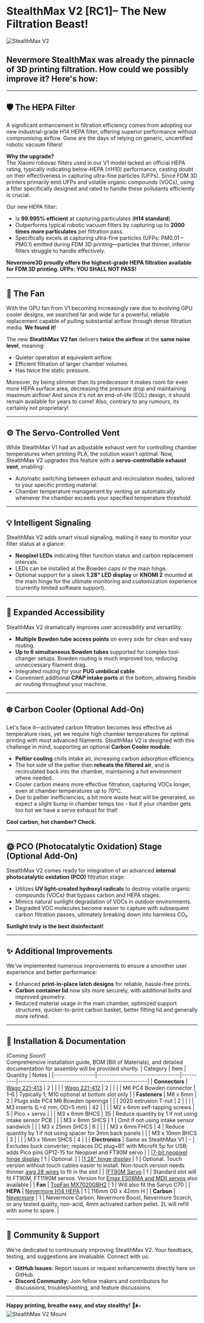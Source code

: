 # StealthMax V2 [RC1]– The New Filtration Beast!
![StealthMax V2](./Printable_Files/Stealthmax_V2.png)
## Nevermore StealthMax was already the pinnacle of 3D printing filtration. How could we possibly improve it? Here's how:

---


## 🛡️ **The HEPA Filter**

A significant enhancement in filtration efficiency comes from adopting our new industrial-grade H14 HEPA filter, offering superior performance without compromising airflow. Gone are the days of relying on generic, uncertified robotic vacuum filters!

**Why the upgrade?**  
The Xiaomi robovac filters used in our V1 model lacked an official HEPA rating, typically indicating below-HEPA (≤H10) performance, casting doubt on their effectiveness in capturing ultra-fine particles (UFPs). Since FDM 3D printers primarily emit UFPs and volatile organic compounds (VOCs), using a filter specifically designed and rated to handle these pollutants efficiently is crucial.

Our new HEPA filter:
- Is **99.995% efficient** at capturing particulates (**H14 standard**).
- Outperforms typical robotic vacuum filters by capturing up to **2000 times more particulates** per filtration pass.
- Specifically excels at capturing ultra-fine particles (UFPs: PM0.01 – PM0.1) emitted during FDM 3D printing—particles that thinner, inferior filters struggle to handle effectively.

**Nevermore3D proudly offers the highest-grade HEPA filtration available for FDM 3D printing. UFPs: YOU SHALL NOT PASS!**

---
## 🚀 **The Fan**

With the GPU fan from V1 becoming increasingly rare due to evolving GPU cooler designs, we searched far and wide for a powerful, reliable replacement capable of pulling substantial airflow through dense filtration media. **We found it!**

The new **StealthMax V2 fan** delivers **twice the airflow** at the **same noise level**, meaning:
- Quieter operation at equivalent airflow.
- Efficient filtration of larger chamber volumes.
- Has twice the static pressure.

Moreover, by being slimmer than its predecessor it makes room for even more HEPA surface area, decreasing the pressure drop and maintaining maximum airflow! And since it's not an end-of-life (EOL) design, it should remain available for years to come! Also, contrary to any rumours, its certainly not proprietary!

---

## ⚙️ **The Servo-Controlled Vent**

While StealthMax V1 had an adjustable exhaust vent for controlling chamber temperatures when printing PLA, the solution wasn't optimal. Now, StealthMax V2 upgrades this feature with a **servo-controllable exhaust vent**, enabling:

- Automatic switching between exhaust and recirculation modes, tailored to your specific printing material.
- Chamber temperature management by venting air automatically whenever the chamber exceeds your specified temperature threshold.

---

## 💡 **Intelligent Signaling**

StealthMax V2 adds smart visual signaling, making it easy to monitor your filter status at a glance:

- **Neopixel LEDs** indicating filter function status and carbon replacement intervals.
- LEDs can be installed at the Bowden caps or the main hinge.
- Optional support for a sleek **1.28" LED display** or **KNOMI 2** mounted at the main hinge for the ultimate monitoring and customization experience (currently limited software support).

---

## 🔌 **Expanded Accessibility**

StealthMax V2 dramatically improves user accessibility and versatility:

- **Multiple Bowden tube access points** on every side for clean and easy routing.
- **Up to 6 simultaneous Bowden tubes** supported for complex tool-changer setups. Bowden routing is much improved too, reducing unneccessary filament drag.
- Integrated routing for your **PUG umbilical cable**.
- Convenient additional **CPAP intake ports** at the bottom, allowing flexible air routing throughout your machine.

---

## ❄️ **Carbon Cooler (Optional Add-On)**

Let's face it—activated carbon filtration becomes less effective as temperature rises, yet we require high chamber temperatures for optimal printing with most advanced filaments. StealthMax V2 is designed with this challenge in mind, supporting an optional **Carbon Cooler module**:

- **Peltier cooling** chills intake air, increasing carbon adsorption efficiency.
- The hot side of the peltier then **reheats the filtered air**, and is recirculated back into the chamber, maintaining a hot environment where needed.
- Cooler carbon means more effective filtration, capturing VOCs longer, even at chamber temperatures up to 70°C.
- Due to peltier inefficiencies, a bit more waste heat will be generated, so expect a slight bump in chamber temps too - but if your chamber gets too hot we have a servo exhaust for that!

**Cool carbon, hot chamber? Check.**

---

## 🌞 **PCO (Photocatalytic Oxidation) Stage (Optional Add-On)**

StealthMax V2 comes ready for integration of an advanced **internal photocatalytic oxidation (PCO)** filtration stage:

- Utilizes **UV light-created hydroxyl radicals** to destroy volatile organic compounds (VOCs) that bypass carbon and HEPA stages.
- Mimics natural sunlight degradation of VOCs in outdoor environments.
- Degraded VOC molecules become easier to capture with subsequent carbon filtration passes, ultimately breaking down into harmless CO₂.

**Sunlight truly is the best disinfectant!**

---

## ✨ **Additional Improvements**

We've implemented numerous improvements to ensure a smoother user experience and better performance:

- Enhanced **print-in-place latch designs** for reliable, hassle-free prints.
- **Carbon container lid** now sits more securely, with additional bolts and improved geometry.
- Reduced material usage in the main chamber, optimized support structures, quicker-to-print carbon basket, better fitting lid and generally more refined.

---

## 🚧 **Installation & Documentation**

*(Coming Soon!)*  
Comprehensive installation guide, BOM (Bill of Materials), and detailed documentation for assembly will be provided shortly.
| Category        | Item                             | Quantity | Notes                                               |
|-----------------|----------------------------------|----------|-----------------------------------------------------|
| **Connectors**  | [Wago 221-413](https://s.click.aliexpress.com/e/_oDV7bC9)                     | 2        |                                                     |
|                 | [Wago 221-412](https://s.click.aliexpress.com/e/_oDV7bC9)                     | 2        |                                                     |
|                 | M6 PC4 Bowden connector          | 1–6      | Typically 1; M10 optional at bottom slot only       |
| **Fasteners**   | M6 x 6mm                         | 2        | Plugs side PC4 M6 Bowden openings                   |
|                 | 2020 extrusion T-nut             | 2        |                                                     |
|                 | M3 inserts (L=4 mm, OD=5 mm)     | 42       |                                                     |
|                 | M2 x 6mm self-tapping screws     | 5        | Pico + servo                                        |
|                 | M3 x 6mm BHCS                    | 35       | Reduce quantity by 1 if not using intake sensor PCB |
|                 | M3 x 8mm SHCS                    | 1        | Omit if not using intake sensor sandwich            |
|                 | M3 x 25mm SHCS                   | 8        |                                                     |
|                 | M3 x 6mm FHCS                    | 4        | Reduce quantity by 1 if not using spacer for 3mm back panels |
|                 | M3 x 10mm BHCS                   | 3        |                                                     |
|                 | M3 x 16mm SHCS                   | 4        |                                                     |
| **Electronics** | Same as StealthMax V1            | -        | Excludes buck converter; replaces DC plug+BT with Microfit 5p for USB; adds Pico pins GP12-15 for Neopixel and FT90M servo |
|                 |[7-bit neopixel hinge display](https://s.click.aliexpress.com/e/_oorL68t)                      | 1        | Optional.                                                    |
|                 |[1,28" hinge display](https://s.click.aliexpress.com/e/_olAkf37)                      | 1        | Optional. Touch version without touch cables easier to install. Non-touch version needs thinner [awg 28 wires](https://s.click.aliexpress.com/e/_oFYgT37) to fit in the slot |
|                 |[FT90M Servo](https://s.click.aliexpress.com/e/_ol1TsBr)                      | 1        | Standard slot will fit FT90M, FT1190M servos. Version for [Emax ES08MA and MDII servos](https://s.click.aliexpress.com/e/_olzGGzx) also available |
| **Fan** | [TopFan MX7020GBH2](https://central3dprinting.com/products/nevermore-stealthmax-v2-fan?ref=NEVERMORE3D)           | 1        | Will also fit the Sanyo C70 |
| **HEPA** | [Nevermore H14 HEPA](https://central3dprinting.com/products/nevermore-stealthmax-v2-h14-hepa-filter?ref=NEVERMORE3D)           | 1        | 116mm OD x 42mm H |
| **Carbon** | [Nevermore](https://central3dprinting.com/products/nevermore-activated-carbon-for-voc-standard-xl-scorch?ref=NEVERMORE3D)           | 1        | Nevermore Carbon, Nevermore Boost, Nevermore Scorch, or any tested quality, non-acid, 4mm activated carbon pellet. 2L will refill with some to spare. |


---

## 📢 **Community & Support**

We're dedicated to continuously improving StealthMax V2. Your feedback, testing, and suggestions are invaluable. Connect with us:

- **GitHub Issues:** Report issues or request enhancements directly here on GitHub.
- **Discord Community:** Join fellow makers and contributors for discussions, troubleshooting, and feature discussions.

---

**Happy printing, breathe easy, and stay stealthy!** 🚀🌬️
![StealthMax V2 Mount](./Printable_Files/Stealthmax_V2_Mount.png)
